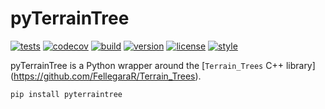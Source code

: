 # pyTerrainTree

[![tests](https://github.com/zacharyburnett/pyTerrainTree/workflows/tests/badge.svg)](https://github.com/zacharyburnett/pyTerrainTree/actions?query=workflow%3Atests)
[![codecov](https://codecov.io/gh/zacharyburnett/pyTerrainTree/branch/main/graph/badge.svg?token=4DwZePHp18)](https://codecov.io/gh/zacharyburnett/pyTerrainTree)
[![build](https://github.com/zacharyburnett/pyTerrainTree/workflows/build/badge.svg)](https://github.com/zacharyburnett/pyTerrainTree/actions?query=workflow%3Abuild)
[![version](https://img.shields.io/pypi/v/pyTerrainTree)](https://pypi.org/project/pyTerrainTree)
[![license](https://img.shields.io/github/license/zacharyburnett/pyTerrainTree)](https://creativecommons.org/share-your-work/public-domain/cc0)
[![style](https://sourceforge.net/p/oitnb/code/ci/default/tree/_doc/_static/oitnb.svg?format=raw)](https://sourceforge.net/p/oitnb/code)

pyTerrainTree is a Python wrapper around the [`Terrain_Trees` C++ library]
(https://github.com/FellegaraR/Terrain_Trees).

```shell
pip install pyterraintree
```
